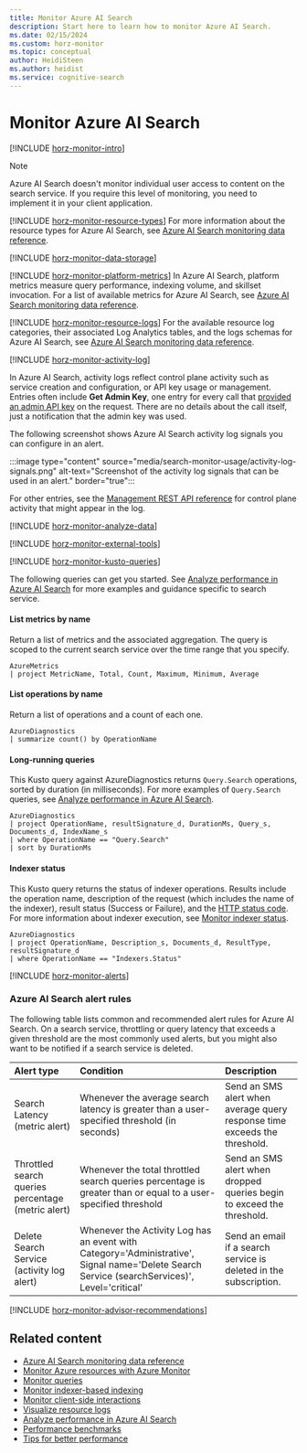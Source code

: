 ```yaml
---
title: Monitor Azure AI Search
description: Start here to learn how to monitor Azure AI Search.
ms.date: 02/15/2024
ms.custom: horz-monitor
ms.topic: conceptual
author: HeidiSteen
ms.author: heidist
ms.service: cognitive-search
---
```


<!-- 
IMPORTANT 
To make this template easier to use, first:
1. Search and replace AI Search with the official name of your service.
2. Search and replace monitor-azure-cognitive-search-data-reference with the service name to use in GitHub filenames.-->

<!-- VERSION 3.0 2024_01_07
For background about this template, see https://review.learn.microsoft.com/en-us/help/contribute/contribute-monitoring?branch=main -->

<!-- Most services can use the following sections unchanged. The sections use #included text you don't have to maintain, which changes when Azure Monitor functionality changes. Add info into the designated service-specific places if necessary. Remove #includes or template content that aren't relevant to your service.

At a minimum your service should have the following two articles:

1. The primary monitoring article (based on this template)
   - Title: "Monitor AI Search"
   - TOC title: "Monitor"
   - Filename: "monitor-monitor-azure-cognitive-search-data-reference.md"

2. A reference article that lists all the metrics and logs for your service (based on the template data-reference-template.md).
   - Title: "AI Search monitoring data reference"
   - TOC title: "Monitoring data reference"
   - Filename: "monitor-azure-cognitive-search-data-reference.md".
-->

# Monitor Azure AI Search

<!-- Intro. Required. -->
[!INCLUDE [horz-monitor-intro](~/reusable-content/ce-skilling/azure/includes/azure-monitor/horizontals/horz-monitor-intro.md)]

> [!NOTE]
> Azure AI Search doesn't monitor individual user access to content on the search service. If you require this level of monitoring, you need to implement it in your client application.

<!-- ## Insights. Optional section. If your service has insights, add the following include and information. 
[!INCLUDE [horz-monitor-insights](~/reusable-content/ce-skilling/azure/includes/azure-monitor/horizontals/horz-monitor-insights.md)]
<!-- Insights service-specific information. Add brief information about what your Azure Monitor insights provide here. You can refer to another article that gives details or add a screenshot. -->

<!-- ## Resource types. Required section. -->
[!INCLUDE [horz-monitor-resource-types](~/reusable-content/ce-skilling/azure/includes/azure-monitor/horizontals/horz-monitor-resource-types.md)]
For more information about the resource types for Azure AI Search, see [Azure AI Search monitoring data reference](monitor-azure-cognitive-search-data-reference.md).

<!-- ## Data storage. Required section. Optionally, add service-specific information about storing your monitoring data after the include. -->
[!INCLUDE [horz-monitor-data-storage](~/reusable-content/ce-skilling/azure/includes/azure-monitor/horizontals/horz-monitor-data-storage.md)]
<!-- Add service-specific information about storing monitoring data here, if applicable. For example, SQL Server stores other monitoring data in its own databases. -->

<!-- METRICS SECTION START ------------------------------------->

<!-- ## Platform metrics. Required section.
  - If your service doesn't collect platform metrics, use the following include: [!INCLUDE [horz-monitor-no-platform-metrics](~/reusable-content/ce-skilling/azure/includes/azure-monitor/horizontals/horz-monitor-no-platform-metrics.md)]
  - If your service collects platform metrics, add the following include, statement, and service-specific information as appropriate. -->
[!INCLUDE [horz-monitor-platform-metrics](~/reusable-content/ce-skilling/azure/includes/azure-monitor/horizontals/horz-monitor-platform-metrics.md)]
In Azure AI Search, platform metrics measure query performance, indexing volume, and skillset invocation. For a list of available metrics for Azure AI Search, see [Azure AI Search monitoring data reference](monitor-azure-cognitive-search-data-reference.md#metrics).

<!-- Platform metrics service-specific information. Add service-specific information about your platform metrics here.-->

<!-- ## Prometheus/container metrics. Optional. If your service uses containers/Prometheus metrics, add the following include and information. 
[!INCLUDE [horz-monitor-container-metrics](~/reusable-content/ce-skilling/azure/includes/azure-monitor/horizontals/horz-monitor-container-metrics.md)]
<!-- Add service-specific information about your container/Prometheus metrics here.-->

<!-- ## System metrics. Optional. If your service uses system-imported metrics, add the following include and information. 
[!INCLUDE [horz-monitor-system-metrics](~/reusable-content/ce-skilling/azure/includes/azure-monitor/horizontals/horz-monitor-system-metrics.md)]
<!-- Add service-specific information about your system-imported metrics here.-->

<!-- ## Custom metrics. Optional. If your service uses custom imported metrics, add the following include and information. 
[!INCLUDE [horz-monitor-custom-metrics](~/reusable-content/ce-skilling/azure/includes/azure-monitor/horizontals/horz-monitor-custom-metrics.md)]
<!-- Custom imported service-specific information. Add service-specific information about your custom imported metrics here.-->

<!-- ## Non-Azure Monitor metrics. Optional. If your service uses any non-Azure Monitor based metrics, add the following include and information. 
[!INCLUDE [horz-monitor-custom-metrics](~/reusable-content/ce-skilling/azure/includes/azure-monitor/horizontals/horz-monitor-non-monitor-metrics.md)]
<!-- Non-Monitor metrics service-specific information. Add service-specific information about your non-Azure Monitor metrics here.-->

<!-- METRICS SECTION END ------------------------------------->

<!-- LOGS SECTION START -------------------------------------->

<!-- ## Resource logs. Required section.
  - If your service doesn't collect resource logs, use the following include [!INCLUDE [horz-monitor-no-resource-logs](~/reusable-content/ce-skilling/azure/includes/azure-monitor/horizontals/horz-monitor-no-resource-logs.md)]
  - If your service collects resource logs, add the following include, statement, and service-specific information as appropriate. -->
[!INCLUDE [horz-monitor-resource-logs](~/reusable-content/ce-skilling/azure/includes/azure-monitor/horizontals/horz-monitor-resource-logs.md)]
For the available resource log categories, their associated Log Analytics tables, and the logs schemas for Azure AI Search, see [Azure AI Search monitoring data reference](monitor-azure-cognitive-search-data-reference.md#resource-logs).
<!-- Resource logs service-specific information. Add service-specific information about your resource logs here.
NOTE: Azure Monitor already has general information on how to configure and route resource logs. See https://learn.microsoft.com/azure/azure-monitor/platform/diagnostic-settings. Ideally, don't repeat that information here. You can provide a single screenshot of the diagnostic settings portal experience if you want. -->

<!-- ## Activity log. Required section. Optionally, add service-specific information about your activity log after the include. -->
[!INCLUDE [horz-monitor-activity-log](~/reusable-content/ce-skilling/azure/includes/azure-monitor/horizontals/horz-monitor-activity-log.md)]
<!-- Activity log service-specific information. Add service-specific information about your activity log here. -->
In Azure AI Search, activity logs reflect control plane activity such as service creation and configuration, or API key usage or management. Entries often include **Get Admin Key**, one entry for every call that [provided an admin API key](search-security-api-keys.md) on the request. There are no details about the call itself, just a notification that the admin key was used.

The following screenshot shows Azure AI Search activity log signals you can configure in an alert.

:::image type="content" source="media/search-monitor-usage/activity-log-signals.png" alt-text="Screenshot of the activity log signals that can be used in an alert." border="true":::

For other entries, see the [Management REST API reference](/rest/api/searchmanagement/) for control plane activity that might appear in the log.

<!-- ## Imported logs. Optional section. If your service uses imported logs, add the following include and information. 
[!INCLUDE [horz-monitor-imported-logs](~/reusable-content/ce-skilling/azure/includes/azure-monitor/horizontals/horz-monitor-imported-logs.md)]
<!-- Add service-specific information about your imported logs here. -->

<!-- ## Other logs. Optional section.
If your service has other logs that aren't resource logs or in the activity log, add information that states what they are and what they cover here. You can describe how to route them in a later section. -->

<!-- LOGS SECTION END ------------------------------------->

<!-- ANALYSIS SECTION START -------------------------------------->

<!-- ## Analyze data. Required section. -->
[!INCLUDE [horz-monitor-analyze-data](~/reusable-content/ce-skilling/azure/includes/azure-monitor/horizontals/horz-monitor-analyze-data.md)]

<!-- ### External tools. Required section. -->
[!INCLUDE [horz-monitor-external-tools](~/reusable-content/ce-skilling/azure/includes/azure-monitor/horizontals/horz-monitor-external-tools.md)]

<!-- ### Sample Kusto queries. Required section. If you have sample Kusto queries for your service, add them after the include. -->
[!INCLUDE [horz-monitor-kusto-queries](~/reusable-content/ce-skilling/azure/includes/azure-monitor/horizontals/horz-monitor-kusto-queries.md)]
<!-- Add sample Kusto queries for your service here. -->
The following queries can get you started. See [Analyze performance in Azure AI Search](search-performance-analysis.md) for more examples and guidance specific to search service.

#### List metrics by name

Return a list of metrics and the associated aggregation. The query is scoped to the current search service over the time range that you specify.

```kusto
AzureMetrics
| project MetricName, Total, Count, Maximum, Minimum, Average
```

#### List operations by name

Return a list of operations and a count of each one.

```kusto
AzureDiagnostics
| summarize count() by OperationName
```

#### Long-running queries

This Kusto query against AzureDiagnostics returns `Query.Search` operations, sorted by duration (in milliseconds). For more examples of `Query.Search` queries, see [Analyze performance in Azure AI Search](search-performance-analysis.md).

```Kusto
AzureDiagnostics
| project OperationName, resultSignature_d, DurationMs, Query_s, Documents_d, IndexName_s
| where OperationName == "Query.Search"
| sort by DurationMs   
```

#### Indexer status

This Kusto query returns the status of indexer operations. Results include the operation name, description of the request (which includes the name of the indexer), result status (Success or Failure), and the [HTTP status code](/rest/api/searchservice/http-status-codes). For more information about indexer execution, see [Monitor indexer status](search-howto-monitor-indexers.md).

```Kusto
AzureDiagnostics
| project OperationName, Description_s, Documents_d, ResultType, resultSignature_d
| where OperationName == "Indexers.Status"
```

<!-- ### AI Search service-specific analytics. Optional section.
Add short information or links to specific articles that outline how to analyze data for your service. -->

<!-- ANALYSIS SECTION END ------------------------------------->

<!-- ALERTS SECTION START -------------------------------------->

<!-- ## Alerts. Required section. -->
[!INCLUDE [horz-monitor-alerts](~/reusable-content/ce-skilling/azure/includes/azure-monitor/horizontals/horz-monitor-alerts.md)]

<!-- ONLY if applications run on your service that work with Application Insights, add the following include. 
[!INCLUDE [horz-monitor-insights-alerts](~/reusable-content/ce-skilling/azure/includes/azure-monitor/horizontals/horz-monitor-insights-alerts.md)]

<!-- ### AI Search alert rules. Required section.
**MUST HAVE** service-specific alert rules. Include useful alerts on metrics, logs, log conditions, or activity log.
Fill in the following table with metric and log alerts that would be valuable for your service. Change the format as necessary for readability. You can instead link to an article that discusses your common alerts in detail.
Ask your PMs if you don't know. This information is the BIGGEST request we get in Azure Monitor, so don't avoid it long term. People don't know what to monitor for best results. Be prescriptive. -->

### Azure AI Search alert rules
The following table lists common and recommended alert rules for Azure AI Search. On a search service, throttling or query latency that exceeds a given threshold are the most commonly used alerts, but you might also want to be notified if a search service is deleted.

| Alert type | Condition | Description  |
|:---|:---|:---|
| Search Latency (metric alert) | Whenever the average search latency is greater than a user-specified threshold (in  seconds) | Send an SMS alert when average query response time exceeds the threshold. |
| Throttled search queries percentage (metric alert) | Whenever the total throttled search queries percentage is greater than or equal to a user-specified threshold | Send an SMS alert when dropped queries begin to exceed the threshold.|
| Delete Search Service (activity log alert) | Whenever the Activity Log has an event with Category='Administrative', Signal name='Delete Search Service (searchServices)', Level='critical' | Send an email if a search service is deleted in the subscription. |

<!-- ### Advisor recommendations. Required section. -->
[!INCLUDE [horz-monitor-advisor-recommendations](~/reusable-content/ce-skilling/azure/includes/azure-monitor/horizontals/horz-monitor-advisor-recommendations.md)]
<!-- Add any service-specific advisor recommendations or screenshots here. -->

<!-- ALERTS SECTION END -------------------------------------->

## Related content
<!-- You can change the wording and add more links if useful. -->

- [Azure AI Search monitoring data reference](monitor-azure-cognitive-search-data-reference.md)
- [Monitor Azure resources with Azure Monitor](/azure/azure-monitor/essentials/monitor-azure-resource)
- [Monitor queries](search-monitor-queries.md)
- [Monitor indexer-based indexing](search-howto-monitor-indexers.md)
- [Monitor client-side interactions](search-traffic-analytics.md)
- [Visualize resource logs](search-monitor-logs-powerbi.md)
- [Analyze performance in Azure AI Search](search-performance-analysis.md)
- [Performance benchmarks](performance-benchmarks.md)
- [Tips for better performance](search-performance-tips.md)
